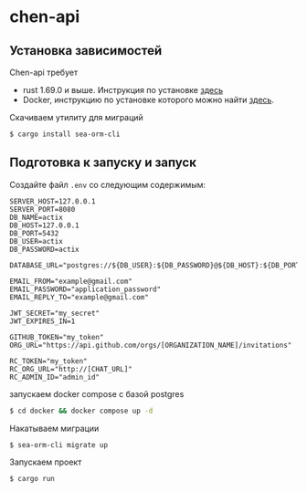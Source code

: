 # chen-api

## Установка зависимостей

Chen-api требует

* rust 1.69.0 и выше. Инструкция по установке [здесь](https://www.rust-lang.org/tools/install)
* Docker, инструкцию по установке которого можно найти [здесь](https://docs.docker.com/install/linux/docker-ce/ubuntu/#install-docker-engine---community-1).

Скачиваем утилиту для миграций

```bash
$ cargo install sea-orm-cli
```

## Подготовка к запуску и запуск

Создайте файл `.env` со следующим содержимым:

```dotenv
SERVER_HOST=127.0.0.1
SERVER_PORT=8080
DB_NAME=actix
DB_HOST=127.0.0.1
DB_PORT=5432
DB_USER=actix
DB_PASSWORD=actix

DATABASE_URL="postgres://${DB_USER}:${DB_PASSWORD}@${DB_HOST}:${DB_PORT}/${DB_NAME}"

EMAIL_FROM="example@gmail.com"
EMAIL_PASSWORD="application_password"
EMAIL_REPLY_TO="example@gmail.com"

JWT_SECRET="my_secret"
JWT_EXPIRES_IN=1

GITHUB_TOKEN="my_token"
ORG_URL="https://api.github.com/orgs/[ORGANIZATION_NAME]/invitations"

RC_TOKEN="my_token"
RC_ORG_URL="http://[CHAT_URL]"
RC_ADMIN_ID="admin_id"
```

запускаем docker compose с базой postgres

```bash
$ cd docker && docker compose up -d
```

Накатываем миграции

```bash
$ sea-orm-cli migrate up
```

Запускаем проект

```bash
$ cargo run
```
